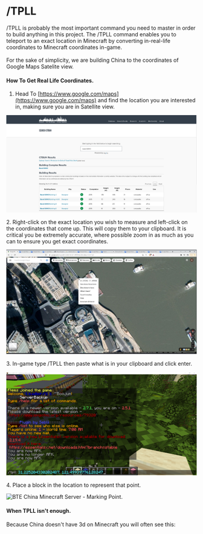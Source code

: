 # /TPLL

/TPLL is probably the most important command you need to master in order to build anything in this project. The /TPLL command enables you to teleport to an exact location in Minecraft by converting in-real-life coordinates to Minecraft coordinates in-game.\
\
For the sake of simplicity, we are building China to the coordinates of Google Maps Satelite view.

#### How To Get Real Life Coordinates.

1. Head To [https://www.google.com/maps](https://www.google.com/maps) and find the location you are interested in, making sure you are in Satellite view.

![Google Maps View of Somewhere in Shanghai.](<../../.gitbook/assets/image (3).png>)

2\. Right-click on the exact location you wish to measure and left-click on the coordinates that come up. This will copy them to your clipboard. It is critical you be extremely accurate, where possible zoom in as much as you can to ensure you get exact coordinates.

![Google Maps View of Somewhere in Shanghai - Right Click Coordinates.](<../../.gitbook/assets/image (2).png>)

3\. In-game type /TPLL then paste what is in your clipboard and click enter.

![BTE China Minecraft Server - TPLL.](<../../.gitbook/assets/image (4).png>)

4\. Place a block in the location to represent that point.

![BTE China Minecraft Server - Marking Point.](../../.gitbook/assets/2022-03-31\_15.43.25.png)

#### When TPLL isn't enough.

Because China doesn't have 3d on Minecraft you will often see this:

